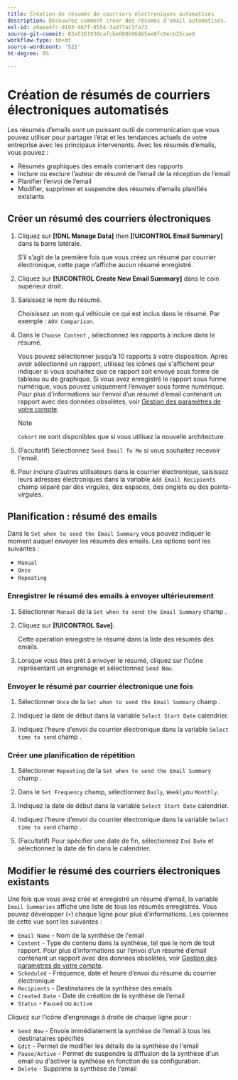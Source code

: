 ```yaml
---
title: Création de résumés de courriers électroniques automatisés
description: Découvrez comment créer des résumés d’email automatisés.
exl-id: a9aea4fc-9193-467f-8554-3ad77ac3fa73
source-git-commit: 03a5161930cafcbe600b96465ee0fc0ecb25cae8
workflow-type: tm+mt
source-wordcount: '521'
ht-degree: 0%

---
```


# Création de résumés de courriers électroniques automatisés

Les résumés d’emails sont un puissant outil de communication que vous pouvez utiliser pour partager l’état et les tendances actuels de votre entreprise avec les principaux intervenants. Avec les résumés d’emails, vous pouvez :

* Résumés graphiques des emails contenant des rapports
* Inclure ou exclure l’auteur de résumé de l’email de la réception de l’email
* Planifier l’envoi de l’email
* Modifier, supprimer et suspendre des résumés d’emails planifiés existants

## Créer un résumé des courriers électroniques

1. Cliquez sur **[!DNL Manage Data]** then **[!UICONTROL Email Summary]** dans la barre latérale.

   S’il s’agit de la première fois que vous créez un résumé par courrier électronique, cette page n’affiche aucun résumé enregistré.

1. Cliquez sur **[!UICONTROL Create New Email Summary]** dans le coin supérieur droit.

1. Saisissez le nom du résumé.

   Choisissez un nom qui véhicule ce qui est inclus dans le résumé. Par exemple : `AOV Comparison`.

1. Dans le `Choose Content` , sélectionnez les rapports à inclure dans le résumé.

   Vous pouvez sélectionner jusqu’à 10 rapports à votre disposition. Après avoir sélectionné un rapport, utilisez les icônes qui s&#39;affichent pour indiquer si vous souhaitez que ce rapport soit envoyé sous forme de tableau ou de graphique. Si vous avez enregistré le rapport sous forme numérique, vous pouvez uniquement l’envoyer sous forme numérique. Pour plus d’informations sur l’envoi d’un résumé d’email contenant un rapport avec des données obsolètes, voir [Gestion des paramètres de votre compte](../../administrator/account-management/managing-account-settings.md).

   >[!NOTE]
   >
   >`Cohort` ne sont disponibles que si vous utilisez la nouvelle architecture.

1. (Facultatif) Sélectionnez `Send Email To Me` si vous souhaitez recevoir l&#39;email.

1. Pour inclure d’autres utilisateurs dans le courrier électronique, saisissez leurs adresses électroniques dans la variable `Add Email Recipients` champ séparé par des virgules, des espaces, des onglets ou des points-virgules.

## Planification : résumé des emails

Dans le `Set when to send the Email Summary` vous pouvez indiquer le moment auquel envoyer les résumés des emails. Les options sont les suivantes :

* `Manual`
* `Once`
* `Repeating`

### Enregistrer le résumé des emails à envoyer ultérieurement

1. Sélectionner `Manual` de la `Set when to send the Email Summary` champ .

1. Cliquez sur **[!UICONTROL Save]**.

   Cette opération enregistre le résumé dans la liste des résumés des emails.

1. Lorsque vous êtes prêt à envoyer le résumé, cliquez sur l’icône représentant un engrenage et sélectionnez `Send Now`.

### Envoyer le résumé par courrier électronique une fois

1. Sélectionner `Once` de la `Set when to send the Email Summary` champ .

1. Indiquez la date de début dans la variable `Select Start Date` calendrier.

1. Indiquez l’heure d’envoi du courrier électronique dans la variable `Select time to send` champ .

### Créer une planification de répétition

1. Sélectionner `Repeating` de la `Set when to send the Email Summary` champ .

1. Dans le `Set Frequency` champ, sélectionnez `Daily`, `Weekly`ou `Monthly`.

1. Indiquez la date de début dans la variable `Select Start Date` calendrier.

1. Indiquez l’heure d’envoi du courrier électronique dans la variable `Select time to send` champ .

1. (Facultatif) Pour spécifier une date de fin, sélectionnez `End Date` et sélectionnez la date de fin dans le calendrier.

## Modifier le résumé des courriers électroniques existants

Une fois que vous avez créé et enregistré un résumé d’email, la variable `Email Summaries` affiche une liste de tous les résumés enregistrés. Vous pouvez développer (`+`) chaque ligne pour plus d’informations. Les colonnes de cette vue sont les suivantes :

* `Email Name` - Nom de la synthèse de l&#39;email
* `Content` - Type de contenu dans la synthèse, tel que le nom de tout rapport. Pour plus d’informations sur l’envoi d’un résumé d’email contenant un rapport avec des données obsolètes, voir [Gestion des paramètres de votre compte](../../administrator/account-management/managing-account-settings.md).
* `Scheduled` - Fréquence, date et heure d’envoi du résumé du courrier électronique
* `Recipients` - Destinataires de la synthèse des emails
* `Created Date` - Date de création de la synthèse de l’email
* `Status` - `Paused` ou `Active`

Cliquez sur l’icône d’engrenage à droite de chaque ligne pour :

* `Send Now` - Envoie immédiatement la synthèse de l’email à tous les destinataires spécifiés
* `Edit` - Permet de modifier les détails de la synthèse de l&#39;email
* `Pause/Active` - Permet de suspendre la diffusion de la synthèse d&#39;un email ou d&#39;activer la synthèse en fonction de sa configuration.
* `Delete` - Supprime la synthèse de l&#39;email

